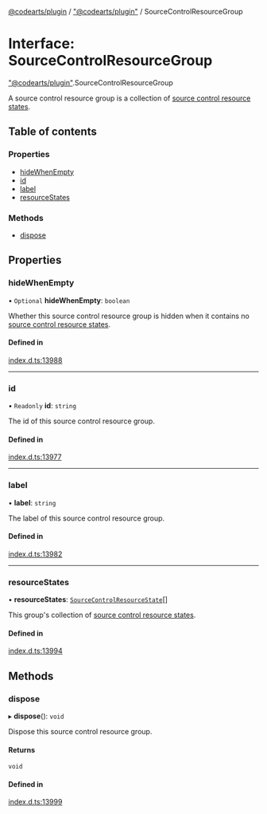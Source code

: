 [@codearts/plugin](../README.md) / ["@codearts/plugin"](../modules/_codearts_plugin_.md) / SourceControlResourceGroup

# Interface: SourceControlResourceGroup

["@codearts/plugin"](../modules/_codearts_plugin_.md).SourceControlResourceGroup

A source control resource group is a collection of
[source control resource states](codearts_plugin_.SourceControlResourceState.md).

## Table of contents

### Properties

- [hideWhenEmpty](codearts_plugin_.SourceControlResourceGroup.md#hidewhenempty)
- [id](codearts_plugin_.SourceControlResourceGroup.md#id)
- [label](codearts_plugin_.SourceControlResourceGroup.md#label)
- [resourceStates](codearts_plugin_.SourceControlResourceGroup.md#resourcestates)

### Methods

- [dispose](codearts_plugin_.SourceControlResourceGroup.md#dispose)

## Properties

### hideWhenEmpty

• `Optional` **hideWhenEmpty**: `boolean`

Whether this source control resource group is hidden when it contains
no [source control resource states](codearts_plugin_.SourceControlResourceState.md).

#### Defined in

[index.d.ts:13988](https://github.com/huaweicloud/cloudide-plugin-api/blob/a055dd0/index.d.ts#L13988)

___

### id

• `Readonly` **id**: `string`

The id of this source control resource group.

#### Defined in

[index.d.ts:13977](https://github.com/huaweicloud/cloudide-plugin-api/blob/a055dd0/index.d.ts#L13977)

___

### label

• **label**: `string`

The label of this source control resource group.

#### Defined in

[index.d.ts:13982](https://github.com/huaweicloud/cloudide-plugin-api/blob/a055dd0/index.d.ts#L13982)

___

### resourceStates

• **resourceStates**: [`SourceControlResourceState`](codearts_plugin_.SourceControlResourceState.md)[]

This group's collection of
[source control resource states](codearts_plugin_.SourceControlResourceState.md).

#### Defined in

[index.d.ts:13994](https://github.com/huaweicloud/cloudide-plugin-api/blob/a055dd0/index.d.ts#L13994)

## Methods

### dispose

▸ **dispose**(): `void`

Dispose this source control resource group.

#### Returns

`void`

#### Defined in

[index.d.ts:13999](https://github.com/huaweicloud/cloudide-plugin-api/blob/a055dd0/index.d.ts#L13999)
